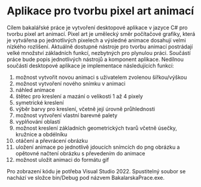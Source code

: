 # Aplikace pro tvorbu pixel art animací
Cílem bakalářské práce je vytvoření desktopové aplikace v jazyce C# pro tvorbu pixel art animací. Pixel art je umělecký směr počítačové grafiky, která je vytvářena po jednotlivých pixelech a výsledné animace dosahují velmi nízkého rozlišení. Aktuálně dostupné nástroje pro tvorbu animací postrádají velké množství základních funkcí, nezbytných pro plynulou práci. Součástí práce bude popis jednotlivých nástrojů a komponent aplikace.
Nedílnou součástí desktopové aplikace je implementace následujících funkcí: 
1.	možnost vytvořit novou animaci s uživatelem zvolenou šířkou/výškou
2.	možnost vytvoření nového snímku v animaci
3.	náhled animace
4.	štětec pro kreslení a mazání o velikosti 1 až 4 pixely
5.	symetrické kreslení 
6.	výběr barvy pro kreslení, včetně její úrovně průhlednosti
7.	možnost vytvoření vlastní barevné palety 
8.	vyplňování oblastí
9.	možnost kreslení základních geometrických tvarů včetně úsečky, kružnice a obdélníku
10.	otáčení a převrácení obrázku
11.	uložení animace po jednotlivě jdoucích snímcích do png obrázku a opětovné načtení obrázku s převedením do animace
12.	možnost uložit animaci do formátu gif 

Pro zobrazení kódu je potřeba Visual Studio 2022. Spustitelný soubor se nachází ve složce bin/Debug pod názvem BakalarskaPrace.exe. 
